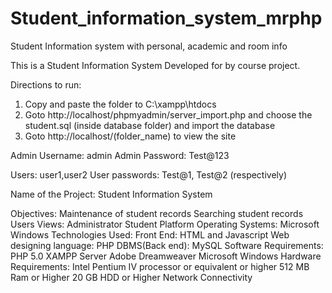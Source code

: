 # Student_information_system_mrphp
Student Information system with personal, academic and room info

This is a Student Information System Developed for by course project.

Directions to run:
1) Copy and paste the folder to C:\xampp\htdocs
2) Goto http://localhost/phpmyadmin/server_import.php and choose the student.sql (inside database folder) and import the database
3) Goto http://localhost/(folder_name) to view the site

Admin Username: admin
Admin Password: Test@123

Users: user1,user2
User passwords: Test@1, Test@2 (respectively)

Name of the Project: Student Information System

Objectives: 
	Maintenance of student records 
	Searching student records 
Users Views: 
	Administrator 
	Student Platform 
Operating Systems: Microsoft Windows 
Technologies Used: 
	Front End: HTML and Javascript 
	Web designing language: PHP 
	DBMS(Back end): MySQL 
Software Requirements: 
	PHP 5.0 
	XAMPP Server 
	Adobe Dreamweaver 
	Microsoft Windows 
Hardware Requirements: 
	Intel Pentium IV processor or equivalent or higher 
	512 MB Ram or Higher 
	20 GB HDD or Higher 
	Network Connectivity


